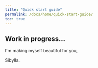 ```yaml
---
title: "Quick start guide"
permalink: /docs/home/quick-start-guide/
toc: true
---
```



## Work in progress...


I'm making myself beautiful for you,

  Sibylla.
